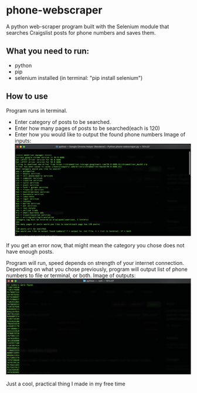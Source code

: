 # phone-webscraper
A python web-scraper program built with the Selenium module that searches Craigslist posts for phone numbers and saves them.

## What you need to run:
- python
- pip
- selenium installed (in terminal: "pip install selenium")

## How to use
Program runs in terminal. 

- Enter category of posts to be searched.
- Enter how many pages of posts to be searched(each is 120)
- Enter how you would like to output the found phone numbers
Image of inputs:
![Inputs](images/webscraperinput.png?raw=true)


If you get an error now, that might mean the category you chose does not have enough posts.

Program will run, speed depends on strength of your internet connection.
Depending on what you chose previously, program will output list of phone numbers to file or terminal, or both.
Image of outputs:
![Outputs](images/webscraperoutput.png?raw=true)

Just a cool, practical thing I made in my free time
